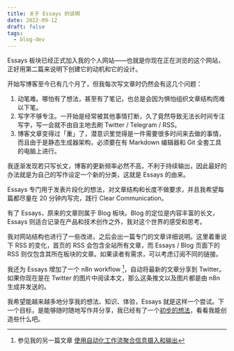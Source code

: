 ```yaml
---
title: 关于 Essays 的说明
date: 2022-09-12
draft: false
tags:
  - blog-dev
---
```


Essays 板块已经正式加入我的个人网站——也就是你现在正在浏览的这个网站，正好用第二篇来说明下创建它的动机和它的设计。

开始写博客至今已有几个月了，但我每次写文章时仍然会有这几个问题：

1. 动笔难。哪怕有了想法，甚至有了笔记，也总是会因为惧怕组织文章结构而难以下笔。
2. 写字不够专注。一开始是经常被其他事情打断，久了竟然导致无法长时间专注写字，写一会就不由自主地去刷 Twitter / Telegram / RSS。
3. 博客文章变得过「重」了，潜意识里觉得是一件需要很多时间来去做的事情，而且由于是静态生成器架构，必须要在有 Markdown 编辑器和 Git 全套工具的电脑上进行。

我逐渐发现若只写长文，博客的更新频率必然不高，不利于持续输出，因此最好的办法就是为自己的写作设定一个新的分类，这就是 Essays 的由来。

Essays 专门用于发表片段化的想法，对文章结构和长度不做要求，并且我希望每篇都尽量在 20 分钟内写完，践行 Clear Communication。

有了 Essays，原来的文章则属于 Blog 板块。Blog 的定位是内容丰富的长文，Essays 则适合记录在产品和技术创作之外，我对这个世界的感受和思考。

我对网站结构也进行了一些改进，之后会出一篇专门的文章详细说明。这里着重说下 RSS 的变化，首页的 RSS 会包含全站所有文章，而 Essays / Blog 页面下的 RSS 则仅包含其所在板块的文章。如果读者有需求，可以考虑订阅不同的链接。

我还为 Essays 增加了一个 n8n workflow [^1]，自动将最新的文章分享到 Twitter。如果你现在是在 Twitter 的图片中阅读本文，那么这条推文以及图片都是由 n8n 生成并发送的。

我希望能越来越多地分享我的想法、知识、体验，Essays 就是这样一个尝试。下一个目标，是能够随时随地写作并分享，我已经有了一个[初步的想法](https://t.me/reorx_share/2221)，看看我能创造些什么吧。

[^1]: 参见我的另一篇文章 [使用自动化工作流聚合信息摄入和输出](https://reorx.com/blog/sharing-my-footprints-automation/)
